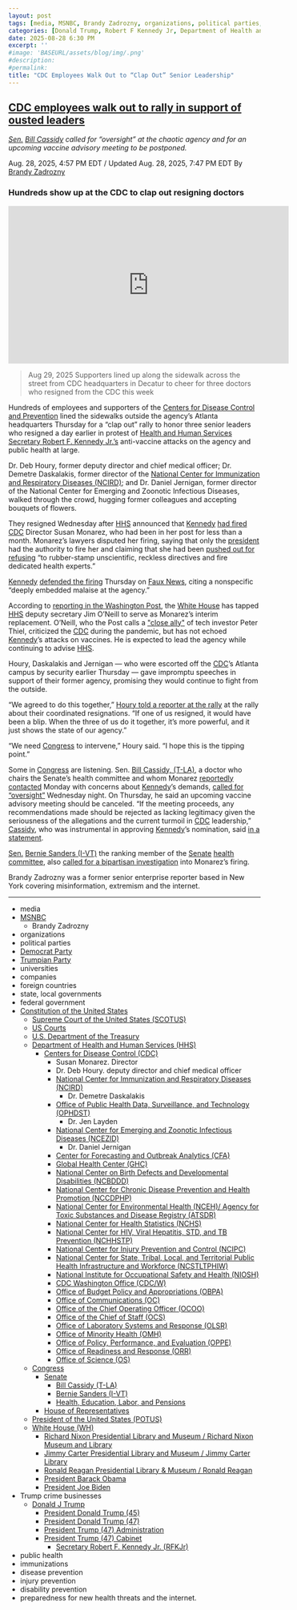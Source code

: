 ```yaml
---
layout: post
tags: [media, MSNBC, Brandy Zadrozny, organizations, political parties, Democrat Party, Trumpian Party, universities, companies, foreign countries, state local governments, federal government, Constitution of the United States, Supreme Court of the United States (SCOTUS), US Courts, U.S. Department of the Treasury, Department of Health and Human Services (HHS), Centers for Disease Control (CDC), Susan Monarez. Director, Dr. Deb Houry. deputy director and chief medical officer, National Center for Immunization and Respiratory Diseases (NCIRD), Dr. Demetre Daskalakis, Office of Public Health Data Surveillance and Technology (OPHDST), Dr. Jen Layden, National Center for Emerging and Zoonotic Infectious Diseases (NCEZID), Dr. Daniel Jernigan, Center for Forecasting and Outbreak Analytics (CFA), Global Health Center (GHC), National Center on Birth Defects and Developmental Disabilities (NCBDDD), National Center for Chronic Disease Prevention and Health Promotion (NCCDPHP), National Center for Environmental Health (NCEH)/ Agency for Toxic Substances and Disease Registry (ATSDR), National Center for Health Statistics (NCHS), National Center for HIV Viral Hepatitis STD and TB Prevention (NCHHSTP), National Center for Injury Prevention and Control (NCIPC), National Center for State Tribal Local and Territorial Public Health Infrastructure and Workforce (NCSTLTPHIW), National Institute for Occupational Safety and Health (NIOSH), CDC Washington Office (CDC/W), Office of Budget Policy and Appropriations (OBPA), Office of Communications (OC), Office of the Chief Operating Officer (OCOO), Office of the Chief of Staff (OCS), Office of Laboratory Systems and Response (OLSR), Office of Minority Health (OMH), Office of Policy Performance and Evaluation (OPPE), Office of Readiness and Response (ORR), Office of Science (OS), Congress, Senate, Bill Cassidy (T-LA), Bernie Sanders (I-VT), Health Education Labor and Pensions, House of Representatives, President of the United States (POTUS), White House (WH), Richard Nixon Presidential Library and Museum / Richard Nixon Museum and Library, Jimmy Carter Presidential Library and Museum / Jimmy Carter Library, Ronald Reagan Presidential Library & Museum / Ronald Reagan, President Barack Obama, President Joe Biden, Trump crime businesses, Donald J Trump, President Donald Trump (45), President Donald Trump (47), President Trump (47) Administration, President Trump (47) Cabinet, Secretary Robert F. Kennedy Jr. (RFKJr), public health, immunizations, disease prevention, injury prevention, disability prevention, preparedness for new health threats]
categories: [Donald Trump, Robert F Kennedy Jr, Department of Health and Human Services (HHS), Centers for Disease Control (CDC)]
date: 2025-08-28 6:30 PM
excerpt: ''
#image: 'BASEURL/assets/blog/img/.png'
#description:
#permalink:
title: "CDC Employees Walk Out to “Clap Out” Senior Leadership"
---
```


## [CDC employees walk out to rally in support of ousted leaders](https://www.msnbc.com/top-stories/latest/cdc-employees-walkout-rally-rfk-jr-vaccines-rcna227858)

*[Sen.](https://www.senate.gov/) [Bill Cassidy](https://www.cassidy.senate.gov/) called for “oversight” at the chaotic agency and for an upcoming vaccine advisory meeting to be postponed.*

Aug. 28, 2025, 4:57 PM EDT / Updated Aug. 28, 2025, 7:47 PM EDT
By [Brandy Zadrozny](https://www.msnbc.com/author/brandy-zadrozny-ncpn858391)

### Hundreds show up at the CDC to clap out resigning doctors

<iframe width="560" height="315" src="https://www.youtube.com/embed/v-c0a_U68fY?si=-MCL4xDSDyHTPfGu" title="YouTube video player" frameborder="0" allow="accelerometer; autoplay; clipboard-write; encrypted-media; gyroscope; picture-in-picture; web-share" referrerpolicy="strict-origin-when-cross-origin" allowfullscreen></iframe>

> Aug 29, 2025
> Supporters lined up along the sidewalk across the street from CDC headquarters in Decatur to cheer for three doctors who resigned from the CDC this week

Hundreds of employees and supporters of the [Centers for Disease Control and Prevention](https://www.cdc.gov/) lined the sidewalks outside the agency’s Atlanta headquarters Thursday for a “clap out” rally to honor three senior leaders who resigned a day earlier in protest of [Health and Human Services](https://www.hhs.gov/,) [Secretary Robert F. Kennedy Jr.’s](https://www.hhs.gov/about/leadership/robert-kennedy.html) anti-vaccine attacks on the agency and public health at large.

Dr. Deb Houry, former deputy director and chief medical officer; Dr. Demetre Daskalakis, former director of the [National Center for Immunization and Respiratory Diseases (NCIRD)](https://www.cdc.gov/about/leadership/ncird.html); and Dr. Daniel Jernigan, former director of the National Center for Emerging and Zoonotic Infectious Diseases, walked through the crowd, hugging former colleagues and accepting bouquets of flowers.

They resigned Wednesday after [HHS](https://www.hhs.gov/) announced that [Kennedy](https://www.hhs.gov/about/leadership/robert-kennedy.html) [had fired](https://www.msnbc.com/msnbc/news/cdc-rfk-jr-senior-leaders-resignations-susan-monarez-rcna227717) [CDC](https://www.cdc.gov/,) Director Susan Monarez, who had been in her post for less than a month. Monarez’s lawyers disputed her firing, saying that only the [president](https://www.whitehouse.gov/) had the authority to fire her and claiming that she had been [pushed out for refusing](https://x.com/MarkSZaidEsq/status/1960842941293060446) “to rubber-stamp unscientific, reckless directives and fire dedicated health experts.”

[Kennedy](https://www.hhs.gov/about/leadership/robert-kennedy.html) [defended the firing](https://www.youtube.com/watch?v=4cCnf8mIg5A&ab_channel=FoxNews) Thursday on [Faux News](https://www.foxnews.com/), citing a nonspecific “deeply embedded malaise at the agency.”

According to [reporting in the Washington Post](https://www.washingtonpost.com/politics/2025/08/28/cdc-director-jim-oneill/), the [White House](https://www.whitehouse.gov/) has tapped [HHS](https://www.hhs.gov/) deputy secretary Jim O’Neill to serve as Monarez’s interim replacement. O’Neill, who the Post calls a ["close ally"](https://www.technologyreview.com/2025/06/30/1119449/hhs-robert-f-kennedy-jr-jim-oneill-longevity-maha/) of tech investor Peter Thiel, criticized the [CDC](https://www.cdc.gov/) during the pandemic, but has not echoed [Kennedy](https://www.hhs.gov/about/leadership/robert-kennedy.html)’s attacks on vaccines. He is expected to lead the agency while continuing to advise [HHS](https://www.hhs.gov/).

Houry, Daskalakis and Jernigan — who were escorted off the [CDC](https://www.cdc.gov/)’s Atlanta campus by security earlier Thursday — gave impromptu speeches in support of their former agency, promising they would continue to fight from the outside.

“We agreed to do this together,” [Houry told a reporter at the rally](https://www.youtube.com/watch?v=KZ7QvPHjKRU) at the rally about their coordinated resignations. “If one of us resigned, it would have been a blip. When the three of us do it together, it’s more powerful, and it just shows the state of our agency.”

“We need [Congress](https://www.congress.gov/) to intervene,” Houry said. “I hope this is the tipping point.”

Some in [Congress](https://www.congress.gov/) are listening. Sen. [Bill Cassidy, (T-LA)](https://www.cassidy.senate.gov/), a doctor who chairs the Senate’s health committee and whom Monarez [reportedly contacted](https://www.washingtonpost.com/health/2025/08/27/susan-monarez-cdc-director-ousted/) Monday with concerns about [Kennedy](https://www.hhs.gov/about/leadership/robert-kennedy.html)’s demands, [called for “oversight”](https://x.com/SenBillCassidy](https://www.cassidy.senate.gov/)/status/1960895774079799344) Wednesday night. On Thursday, he said an upcoming vaccine advisory meeting should be canceled. “If the meeting proceeds, any recommendations made should be rejected as lacking legitimacy given the seriousness of the allegations and the current turmoil in [CDC](https://www.cdc.gov/) leadership,” [Cassidy](https://www.cassidy.senate.gov/), who was instrumental in approving [Kennedy](https://www.hhs.gov/about/leadership/robert-kennedy.html)’s nomination, said [in a statement](https://www.help.senate.gov/rep/newsroom/press/cassidy-calls-for-vaccine-committee-meeting-to-be-postponed-following-cdc-departures).

[Sen.](https://www.senate.gov/) [Bernie Sanders (I-VT)](https://www.sanders.senate.gov/) the ranking member of the [Senate](https://www.senate.gov/) [health committee](http://www.help.senate.gov/), also [called for a bipartisan investigation](https://www.sanders.senate.gov/press-releases/news-sanders-demands-bipartisan-investigation-into-firing-of-cdc-director/) into Monarez’s firing.

Brandy Zadrozny was a former senior enterprise reporter based in New York covering misinformation, extremism and the internet.

----
- media
- [MSNBC](https://www.msnbc.com/)
    - Brandy Zadrozny
- organizations 
- political parties 
- [Democrat Party](https://www.democrats.org/)
- [Trumpian Party](https://www.gop.com/)
- universities 
- companies 
- foreign countries
- state, local governments 
- federal government 
- [Constitution of the United States](https://constitution.congress.gov/)
    - [Supreme Court of the United States (SCOTUS)](https://www.supremecourt.gov/)
    - [US Courts](https://www.uscourts.gov/)
    - [U.S. Department of the Treasury](https://home.treasury.gov/)
    - [Department of Health and Human Services (HHS)](https://www.hhs.gov/)
        - [Centers for Disease Control (CDC)](https://www.cdc.gov/)
            - Susan Monarez. Director 
            - Dr. Deb Houry. deputy director and chief medical officer
            - [National Center for Immunization and Respiratory Diseases (NCIRD)](https://www.cdc.gov/about/leadership/ncird.html)
                - Dr. Demetre Daskalakis
            - [Office of Public Health Data, Surveillance, and Technology (OPHDST)](https://www.cdc.gov/about/leadership/ophdst.html)
                - Dr. Jen Layden
            - [National Center for Emerging and Zoonotic Infectious Diseases (NCEZID)](https://www.cdc.gov/about/leadership/ncezid.html)
                - Dr. Daniel Jernigan
            - [Center for Forecasting and Outbreak Analytics (CFA)](https://www.cdc.gov/about/leadership/cfa.html)
            - [Global Health Center (GHC)](https://www.cdc.gov/about/leadership/ghc.html)
            - [National Center on Birth Defects and Developmental Disabilities (NCBDDD)](https://www.cdc.gov/about/leadership/ncbddd.html)
            - [National Center for Chronic Disease Prevention and Health Promotion (NCCDPHP)](https://www.cdc.gov/about/leadership/nccdphp.html)
            - [National Center for Environmental Health (NCEH)/ Agency for Toxic Substances and Disease Registry (ATSDR)](https://www.cdc.gov/about/leadership/nceh.html)
            - [National Center for Health Statistics (NCHS)](https://www.cdc.gov/about/leadership/nchs.html)
            - [National Center for HIV, Viral Hepatitis, STD, and TB Prevention (NCHHSTP)](https://www.cdc.gov/about/leadership/nchhstp.html)
            - [National Center for Injury Prevention and Control (NCIPC)](https://www.cdc.gov/about/leadership/ncipc.html)
            - [National Center for State, Tribal, Local, and Territorial Public Health Infrastructure and Workforce (NCSTLTPHIW)](https://www.cdc.gov/about/leadership/ncstltphiw.html)
            - [National Institute for Occupational Safety and Health (NIOSH)](https://www.cdc.gov/about/leadership/niosh.html)
            - [CDC Washington Office (CDC/W)](https://www.cdc.gov/about/leadership/cdcwashington.html)
            - [Office of Budget Policy and Appropriations (OBPA)](https://www.cdc.gov/about/leadership/obpa.html)
            - [Office of Communications (OC)](https://www.cdc.gov/about/leadership/oc.html)
            - [Office of the Chief Operating Officer (OCOO)](https://www.cdc.gov/about/leadership/coo.html)
            - [Office of the Chief of Staff (OCS)](https://www.cdc.gov/about/leadership/cos.html)
            - [Office of Laboratory Systems and Response (OLSR)](https://www.cdc.gov/about/leadership/olsr.html)
            - [Office of Minority Health (OMH)](https://www.cdc.gov/minority-health/index.html)
            - [Office of Policy, Performance, and Evaluation (OPPE)](https://www.cdc.gov/about/leadership/oppe.html)
            - [Office of Readiness and Response (ORR)](https://www.cdc.gov/about/leadership/orr.html)
            - [Office of Science (OS)](https://www.cdc.gov/about/leadership/os.html)
    - [Congress](https://www.congress.gov/)
        - [Senate](https://www.senate.gov/)
            - [Bill Cassidy (T-LA)](https://www.cassidy.senate.gov/)
            - [Bernie Sanders (I-VT)](https://www.sanders.senate.gov/)
            - [Health, Education, Labor, and Pensions](http://www.help.senate.gov/)
        - [House of Representatives](https://www.house.gov/)
    - [President of the United States (POTUS)](https://www.whitehouse.gov/)
    - [White House (WH)](https://www.whitehouse.gov/)
        - [Richard Nixon Presidential Library and Museum / Richard Nixon Museum and Library](https://www.nixonlibrary.gov/)
        - [Jimmy Carter Presidential Library and Museum / Jimmy Carter Library](https://www.jimmycarterlibrary.gov/jimmy-carter-presidential-library-and-museum)
        - [Ronald Reagan Presidential Library & Museum / Ronald Reagan](https://www.reaganlibrary.gov/)
        - [President Barack Obama](https://obamawhitehouse.archives.gov/)
        - [President Joe Biden](https://bidenwhitehouse.archives.gov/)
- Trump crime businesses 
    - [Donald J Trump](https://www.donaldjtrump.com/)
         - [President Donald Trump (45)](https://trumpwhitehouse.archives.gov/)
        - [President Donald Trump (47)](https://www.whitehouse.gov/[administration](https://www.whitehouse.gov/administration/)/donald-j-trump/)
        - [President Trump (47) Administration](https://www.whitehouse.gov/[administration](https://www.whitehouse.gov/administration/)/)
        - [President Trump (47) Cabinet](https://www.whitehouse.gov/[administration](https://www.whitehouse.gov/administration/)/the-cabinet/)
            - [Secretary Robert F. Kennedy Jr. (RFKJr)](https://www.hhs.gov/about/leadership/robert-kennedy.html)
- public health 
- immunizations
- disease prevention 
- injury prevention
- disability prevention
- preparedness for new health threats
and the internet.
